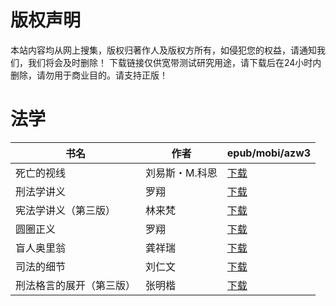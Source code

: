 # 版权声明

本站内容均从网上搜集，版权归著作人及版权方所有，如侵犯您的权益，请通知我们，我们将会及时删除！ 下载链接仅供宽带测试研究用途，请下载后在24小时内删除，请勿用于商业目的。请支持正版！

# 法学

| 书名 | 作者 | epub/mobi/azw3 |
| --- | --- | --- |
| 死亡的视线 | 刘易斯・M.科恩 | [下载](https://url89.ctfile.com/f/31084289-1357002592-e3895f?p=8866) |
| 刑法学讲义 | 罗翔 | [下载](https://url89.ctfile.com/f/31084289-1356999190-b9ce24?p=8866) |
| 宪法学讲义（第三版） | 林来梵 | [下载](https://url89.ctfile.com/f/31084289-1356990535-066ef2?p=8866) |
| 圆圈正义 | 罗翔 | [下载](https://url89.ctfile.com/f/31084289-1356987298-d8e466?p=8866) |
| 盲人奥里翁 | 龚祥瑞 | [下载](https://url89.ctfile.com/f/31084289-1357028482-369eaa?p=8866) |
| 司法的细节 | 刘仁文 | [下载](https://url89.ctfile.com/f/31084289-1357022755-7efa0d?p=8866) |
| 刑法格言的展开（第三版） | 张明楷 | [下载](https://url89.ctfile.com/f/31084289-1357005367-73f085?p=8866) |
